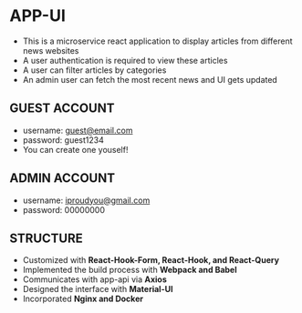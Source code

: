 # APP-UI
- This is a microservice react application to display articles from different news websites
- A user authentication is required to view these articles
- A user can filter articles by categories
- An admin user can fetch the most recent news and UI gets updated

## GUEST ACCOUNT
- username: guest@email.com
- password: guest1234
- You can create one youself!

## ADMIN ACCOUNT
- username: iproudyou@gmail.com
- password: 00000000

## STRUCTURE
- Customized with **React-Hook-Form, React-Hook, and React-Query**
- Implemented the build process with **Webpack and Babel**
- Communicates with app-api via **Axios**
- Designed the interface with **Material-UI**
- Incorporated **Nginx and Docker**
